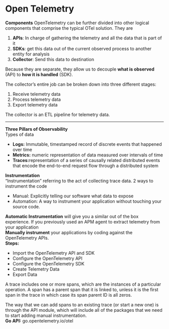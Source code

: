 # Open Telemetry

<b>Components</b>
OpenTelemetry can be further divided into other logical components that comprise the typical OTel solution. They are 
<ol>
<li><b>APIs</b>: In charge of gathering the telemetry and all the data that is part of it </li>
<li><b>SDKs</b>: get this data out of the current observed process to another entity for analysis</li>
<li><b>Collector</b>: Send this data to destination</li>
</ol>


Because they are separate, they allow us to decouple <b>what is observed</b> (API) to <b>how it is handled</b> (SDK). </br>

The collector’s entire job can be broken down into three different stages:<br>
<ol>
<li>Receive telemetry data</li>
<li>Process telemetry data</li>
<li>Export telemetry data</li>
</ol>
The collector is an ETL pipeline for telemetry data.<br>
<hr>

<b>Three Pillars of Observability</b><br>
Types of data</br>
<ul>
<li><b>Logs:</b> Immutable, timestamped record of discrete events that happened over time</li>
<li><b>Metrics:</b> numeric representation of data measured over intervals of time</li>
<li><b>Traces:</b>representation of a series of causally related distributed events that encode the end-to-end request flow through a distributed system</li>
</ul>

<b>Instrumentation</b><br>
 “Instrumentation” referring to the act of collecting trace data. 2 ways to instrument the code
 <ul>
 <li>Manual: Explicitly telling our software what data to expose</li>
 <li>Automation: A way to instrument your application without touching your source code.</li>
 </ul>

<b>Automatic Instrumentation</b> will give you a similar out of the box experience. If you previously used an APM agent to extract telemetry from your application<br>
<b>Manually instrument</b> your applications by coding against the OpenTelemetry APIs.<br>
<b>Steps:</b>
<ul>
<li>Import the OpenTelemetry API and SDK </li>
<li>Configure the OpenTelemetry API</li>
<li>Configure the OpenTelemetry SDK </li>
<li>Create Telemetry Data</li>
<li>Export Data</li>
</ul>

A trace includes one or more spans, which are the instances of a particular operation. A span has a parent span that it is linked to, unless it is the first span in the trace in which case its span parent ID is all zeros.<br>

The way that we can add spans to an existing trace (or start a new one) is through the API module, which will include all of the packages that we need to start adding manual instrumentation.<br>
<b>Go API:</b> go.opentelemetry.io/otel
